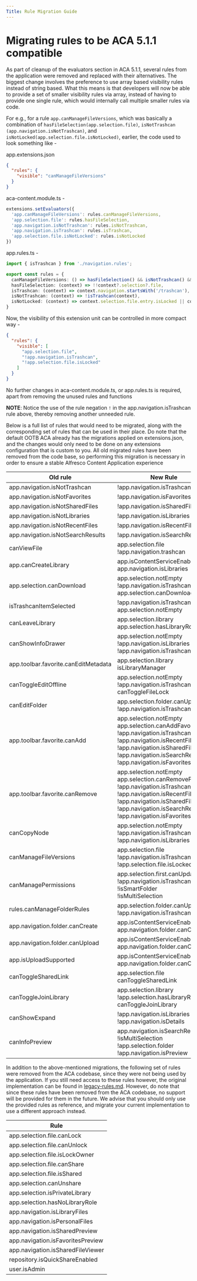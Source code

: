 ```yaml
---
Title: Rule Migration Guide
---
```


# Migrating rules to be ACA 5.1.1 compatible

As part of cleanup of the evaluators section in ACA 5.1.1, several rules from the application were removed and
replaced with their alternatives. The biggest change involves the preference to use array based visibility rules
instead of string based. What this means is that developers will now be able to provide a set of smaller visibility
rules via array, instead of having to provide one single rule, which would internally call multiple smaller rules
via code.

For e.g., for a rule `app.canManageFileVersions`, which was basically a combination of `hasFileSelection(app.selection.file)`,
`isNotTrashcan (app.navigation.isNotTrashcan)`, and `isNotLocked(app.selection.file.isNotLocked)`, earlier, the code
used to look something like -

app.extensions.json

```json
{
  "rules": {
    "visible": "canManageFileVersions"
  }
}
```

aca-content.module.ts -

```ts
extensions.setEvaluators({
  'app.canManageFileVersions': rules.canManageFileVersions,
  'app.selection.file': rules.hasFileSelection,
  'app.navigation.isNotTrashcan': rules.isNotTrashcan,
  'app.navigation.isTrashcan': rules.isTrashcan,
  'app.selection.file.isNotLocked': rules.isNotLocked
})

```

app.rules.ts -

```ts
import { isTrashcan } from './navigation.rules';

export const rules = {
  canManageFileVersions: () => hasFileSelection() && isNotTrashcan() && isNotLocked(),
  hasFileSelection: (context) => !!context?.selection?.file,
  isTrashcan: (context) => context.navigation.startsWith('/trashcan'),
  isNotTrashcan: (context) => !isTrashcan(context),
  isNotLocked: (context) => context.selection.file.entry.isLocked || context.selection.file.entry.properties?.['cm:lockType'] === 'READ_ONLY_LOCK'
}


```

Now, the visibility of this extension unit can be controlled in more compact way -

```json
{
  "rules": {
    "visible": [
      "app.selection.file",
      "!app.navigation.isTrashcan",
      "!app.selection.file.isLocked"
    ]
  }
}
```

No further changes in aca-content.module.ts, or app.rules.ts is required, apart from removing the unused rules and functions

**NOTE**: Notice the use of the rule negation `!` in the app.navigation.isTrashcan rule above, thereby removing another unneeded rule.

Below is a full list of rules that would need to be migrated, along with the corresponding set of rules that can be used in their place. Do note that the default OOTB ACA already has the migrations applied on extensions.json, and the changes would
only need to be done on any extensions configuration that is custom to you. All old migrated rules have been removed from the code base, so performing this migration is necessary in order to ensure a stable Alfresco Content Application experience

| Old rule                             | New Rule                                                                                                                                                                                                                          |
|--------------------------------------|-----------------------------------------------------------------------------------------------------------------------------------------------------------------------------------------------------------------------------------|
| app.navigation.isNotTrashcan         | !app.navigation.isTrashcan                                                                                                                                                                                                        |
| app.navigation.isNotFavorites        | !app.navigation.isFavorites                                                                                                                                                                                                       |
| app.navigation.isNotSharedFiles      | !app.navigation.isSharedFiles                                                                                                                                                                                                     |
| app.navigation.isNotLibraries        | !app.navigation.isLibraries                                                                                                                                                                                                       |
| app.navigation.isNotRecentFiles      | !app.navigation.isRecentFiles                                                                                                                                                                                                     |
| app.navigation.isNotSearchResults    | !app.navigation.isSearchResults                                                                                                                                                                                                   |
| canViewFile                          | app.selection.file<br/>!app.navigation.trashcan                                                                                                                                                                                   |
| app.canCreateLibrary                 | app.isContentServiceEnabled<br/>app.navigation.isLibraries                                                                                                                                                                        |
| app.selection.canDownload            | app.selection.notEmpty<br/>!app.navigation.isTrashcan<br/>app.selection.canDownload                                                                                                                                               |
| isTrashcanItemSelected               | !app.navigation.isTrashcan<br/>app.selection.notEmpty                                                                                                                                                                             |
| canLeaveLibrary                      | app.selection.library<br/>app.selection.hasLibraryRole                                                                                                                                                                            |
| canShowInfoDrawer                    | app.selection.notEmpty<br/>!app.navigation.isLibraries<br/>!app.navigation.isTrashcan                                                                                                                                             |
| app.toolbar.favorite.canEditMetadata | app.selection.library<br/>isLibraryManager                                                                                                                                                                                        |
| canToggleEditOffline                 | app.selection.notEmpty<br/>!app.navigation.isTrashcan<br/>canToggleFileLock                                                                                                                                                       |
| canEditFolder                        | app.selection.folder.canUpdate<br/>!app.navigation.isTrashcan                                                                                                                                                                     | 
| app.toolbar.favorite.canAdd          | app.selection.notEmpty<br/>app.selection.canAddFavorite<br/>!app.navigation.isTrashcan<br/>!app.navigation.isRecentFiles<br/>!app.navigation.isSharedFiles<br/>!app.navigation.isSearchResults<br/>!app.navigation.isFavorites    |
| app.toolbar.favorite.canRemove       | app.selection.notEmpty<br/>app.selection.canRemoveFavorite<br/>!app.navigation.isTrashcan<br/>!app.navigation.isRecentFiles<br/>!app.navigation.isSharedFiles<br/>!app.navigation.isSearchResults<br/>!app.navigation.isFavorites |
| canCopyNode                          | app.selection.notEmpty<br/>!app.navigation.isTrashcan<br/>!app.navigation.isLibraries                                                                                                                                             | 
| canManageFileVersions                | app.selection.file<br/>!app.navigation.isTrashcan<br/>!app.selection.file.isLocked                                                                                                                                                | 
| canManagePermissions                 | app.selection.first.canUpdate<br/>!app.navigation.isTrashcan<br/>!isSmartFolder<br/>!isMultiSelection                                                                                                                             | 
| rules.canManageFolderRules           | app.selection.folder.canUpdate<br/>!app.navigation.isTrashcan                                                                                                                                                                     | 
| app.navigation.folder.canCreate      | app.isContentServiceEnabled<br/>app.navigation.folder.canCreate                                                                                                                                                                   | 
| app.navigation.folder.canUpload      | app.isContentServiceEnabled<br/>app.navigation.folder.canCreate                                                                                                                                                                   | 
| app.isUploadSupported                | app.isContentServiceEnabled<br/>app.navigation.folder.canCreate                                                                                                                                                                   | 
| canToggleSharedLink                  | app.selection.file<br/>canToggleSharedLink                                                                                                                                                                                        | 
| canToggleJoinLibrary                 | app.selection.library<br/>!app.selection.hasLibraryRole<br/>canToggleJoinLibrary                                                                                                                                                  |
| canShowExpand                        | !app.navigation.isLibraries<br/>!app.navigation.isDetails                                                                                                                                                                         |
| canInfoPreview                       | app.navigation.isSearchResults<br/>!isMultiSelection<br/>!app.selection.folder<br/>!app.navigation.isPreview                                                                                                                      |

In addition to the above-mentioned migrations, the following set of rules were removed from the ACA codebase, since they were not being used by the application. If you still need access to these rules however, the original implementation
can be found in [legacy-rules.md](./legacy-rules.md). However, do note that since these rules have been removed from the ACA codebase, no support will be provided for them in the future. We advise that you should only use the provided rules as reference,
and migrate your current implementation to use a different approach instead.

| Rule                              |
|-----------------------------------|
| app.selection.file.canLock        |
| app.selection.file.canUnlock      |
| app.selection.file.isLockOwner    |
| app.selection.file.canShare       |
| app.selection.file.isShared       |
| app.selection.canUnshare          |
| app.selection.isPrivateLibrary    |
| app.selection.hasNoLibraryRole    |
| app.navigation.isLibraryFiles     |
| app.navigation.isPersonalFiles    |
| app.navigation.isSharedPreview    |
| app.navigation.isFavoritesPreview |
| app.navigation.isSharedFileViewer |
| repository.isQuickShareEnabled    |
| user.isAdmin                      |
